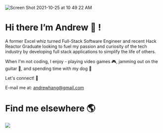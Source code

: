 
![Screen Shot 2021-10-25 at 10 49 22 AM](https://user-images.githubusercontent.com/82345254/138745032-88f9d155-499c-4eb3-af86-47457b99a253.png)



# Hi there I’m Andrew 👋 ! 

A former Excel whiz turned Full-Stack Software Engineer and recent Hack Reactor Graduate looking to fuel my passion and curiosity of the tech industry by developing full stack applications to simplify the life of others.

When I'm not coding, I enjoy - playing video games 🎮, jamming out on the guitar 🎸, and spending time with my dog 🐶

Let's connect! 📧

E-mail me at: andrewhang@gmail.com

# Find me elsewhere 🌎
<a href="https://www.linkedin.com/in/andrew-hang">
<img src="https://img.shields.io/badge/LinkedIn-0077B5?style=for-the-badge&logo=linkedin&logoColor=white" />
</a>


<!---
DrewHang/DrewHang is a ✨ special ✨ repository because its `README.md` (this file) appears on your GitHub profile.
You can click the Preview link to take a look at your changes.
--->
